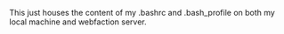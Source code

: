 This just houses the content of my .bashrc and .bash_profile on both my local machine and webfaction server.